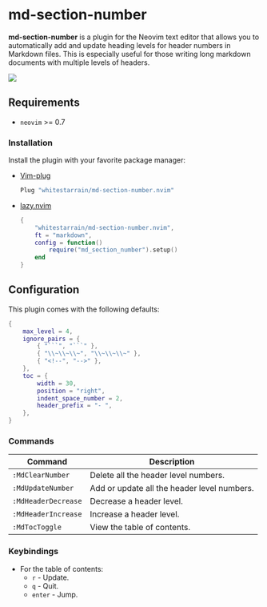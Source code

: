# md-section-number

**md-section-number** is a plugin for the Neovim text editor that allows you to automatically add and update heading levels for header numbers in Markdown files. This is especially useful for those writing long markdown documents with multiple levels of headers.

![](./image/show.gif)

## Requirements

- `neovim` >= 0.7

### Installation

Install the plugin with your favorite package manager:

 - [Vim-plug](https://github.com/junegunn/vim-plug)

    ```lua
    Plug "whitestarrain/md-section-number.nvim"
    ```

 - [lazy.nvim](https://github.com/folke/lazy.nvim)

    ```lua
    {
        "whitestarrain/md-section-number.nvim",
        ft = "markdown",
        config = function()
            require("md_section_number").setup()
        end
    }
    ```

## Configuration

This plugin comes with the following defaults:

```lua
{
    max_level = 4,
    ignore_pairs = {
        { "```", "```" },
        { "\\~\\~\\~", "\\~\\~\\~" },
        { "<!--", "-->" },
    },
    toc = {
        width = 30,
        position = "right",
        indent_space_number = 2,
        header_prefix = "- ",
    },
}
```

### Commands

| Command          | Description                            |
| ---------------  | -------------------------------------- |
| `:MdClearNumber` | Delete all the header level numbers.        |
| `:MdUpdateNumber`| Add or update all the header level numbers. |
| `:MdHeaderDecrease`| Decrease a header level.                  |
| `:MdHeaderIncrease`| Increase a header level.                  |
| `:MdTocToggle`   | View the table of contents.                 |

### Keybindings

* For the table of contents:
    * `r` - Update.
    * `q` - Quit.
    * `enter` - Jump.

